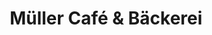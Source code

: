 ---
title: "Müller Café & Bäckerei"
url: /muenchen/mueller-cafe-und-baeckerei-gollierstrasse/
shop: Bäckerei
---